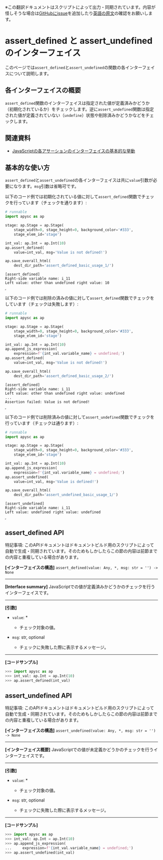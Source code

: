 <span class="inconspicuous-txt">※この翻訳ドキュメントはスクリプトによって出力・同期されています。内容が怪しそうな場合は<a href="https://github.com/simon-ritchie/apysc/issues" target="_blank">GitHubにissue</a>を追加したり[英語の原文](https://simon-ritchie.github.io/apysc/en/assert_defined_and_undefined.html)の確認をお願いします。</span>

# assert_defined と assert_undefined のインターフェイス

このページでは`assert_defined`と`assert_undefined`の関数の各インターフェイスについて説明します。

## 各インターフェイスの概要

`assert_defined`関数のインターフェイスは指定された値が定義済みかどうか（初期化されているか）をチェックします。逆に`assert_undefined`関数は指定された値が定義されていない（`undefine`）状態や削除済みかどうかなどをチェックします。

## 関連資料

- [JavaScriptの各アサーションのインターフェイスの基本的な挙動](jp_assertion_basic_behavior.md)

## 基本的な使い方

`assert_defined`と`assert_undefined`の各インターフェイスは共に`value`引数が必要になります。`msg`引数は省略可です。

以下のコード例では初期化されている値に対して`assert_defined`関数でチェックを行っています（チェックを通ります）:

```py
# runnable
import apysc as ap

stage: ap.Stage = ap.Stage(
    stage_width=0, stage_height=0, background_color='#333',
    stage_elem_id='stage')

int_val: ap.Int = ap.Int(10)
ap.assert_defined(
    value=int_val, msg='Value is not defined!')

ap.save_overall_html(
    dest_dir_path='assert_defined_basic_usage_1/')
```

```
[assert_defined]
Right-side variable name: i_11
Left value: other than undefined right value: 10
```

<iframe src="static/assert_defined_basic_usage_1/index.html" width="0" height="0"></iframe>

以下のコード例では削除の済みの値に対して`assert_defined`関数でチェックをしています（チェックは失敗します）:

```py
# runnable
import apysc as ap

stage: ap.Stage = ap.Stage(
    stage_width=0, stage_height=0, background_color='#333',
    stage_elem_id='stage')

int_val: ap.Int = ap.Int(10)
ap.append_js_expression(
    expression=f'{int_val.variable_name} = undefined;')
ap.assert_defined(
    value=int_val, msg='Value is not defined!')

ap.save_overall_html(
    dest_dir_path='assert_defined_basic_usage_2/')
```

```
[assert_defined]
Right-side variable name: i_11
Left value: other than undefined right value: undefined
...
Assertion failed: Value is not defined!
```

<iframe src="static/assert_defined_basic_usage_2/index.html" width="0" height="0"></iframe>

以下のコード例では削除済みの値に対して`assert_undefined`関数でチェックを行っています（チェックは通ります）:

```py
# runnable
import apysc as ap

stage: ap.Stage = ap.Stage(
    stage_width=0, stage_height=0, background_color='#333',
    stage_elem_id='stage')

int_val: ap.Int = ap.Int(10)
ap.append_js_expression(
    expression=f'{int_val.variable_name} = undefined;')
ap.assert_undefined(
    value=int_val, msg='Value is defined!')

ap.save_overall_html(
    dest_dir_path='assert_undefined_basic_usage_1/')
```

```
[assert_undefined]
Right-side variable name: i_11
Left value: undefined right value: undefined
```

<iframe src="static/assert_undefined_basic_usage_1/index.html" width="0" height="0"></iframe>

## assert_defined API

<span class="inconspicuous-txt">特記事項: このAPIドキュメントはドキュメントビルド用のスクリプトによって自動で生成・同期されています。そのためもしかしたらこの節の内容は前節までの内容と重複している場合があります。</span>

**[インターフェイスの構造]** `assert_defined(value: Any, *, msg: str = '') -> None`<hr>

**[Interface summary]** JavaScriptでの値が定義済みかどうかのチェックを行うインターフェイスです。<hr>

**[引数]**

- `value`: *
  - チェック対象の値。

- `msg`: str, optional
  - チェックに失敗した際に表示するメッセージ。

<hr>

**[コードサンプル]**

```py
>>> import apysc as ap
>>> int_val: ap.Int = ap.Int(10)
>>> ap.assert_defined(int_val)
```

## assert_undefined API

<span class="inconspicuous-txt">特記事項: このAPIドキュメントはドキュメントビルド用のスクリプトによって自動で生成・同期されています。そのためもしかしたらこの節の内容は前節までの内容と重複している場合があります。</span>

**[インターフェイスの構造]** `assert_undefined(value: Any, *, msg: str = '') -> None`<hr>

**[インターフェイス概要]** JavaScriptでの値が未定義かどうかのチェックを行うインターフェイスです。<hr>

**[引数]**

- `value`: *
  - チェック対象の値。

- `msg`: str, optional
  - チェックに失敗した際に表示するメッセージ。

<hr>

**[コードサンプル]**

```py
>>> import apysc as ap
>>> int_val: ap.Int = ap.Int(10)
>>> ap.append_js_expression(
...     expression=f'{int_val.variable_name} = undefined;')
>>> ap.assert_undefined(int_val)
```